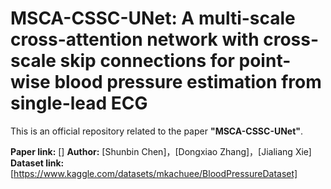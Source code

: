 # MSCA-CSSC-UNet: A multi-scale cross-attention network with cross-scale skip connections for point-wise blood pressure estimation from single-lead ECG 

This is an official repository related to the paper **"MSCA-CSSC-UNet"**.

**Paper link:** []
**Author:** [Shunbin Chen]，[Dongxiao Zhang]，[Jialiang Xie]
**Dataset link:** [https://www.kaggle.com/datasets/mkachuee/BloodPressureDataset]

